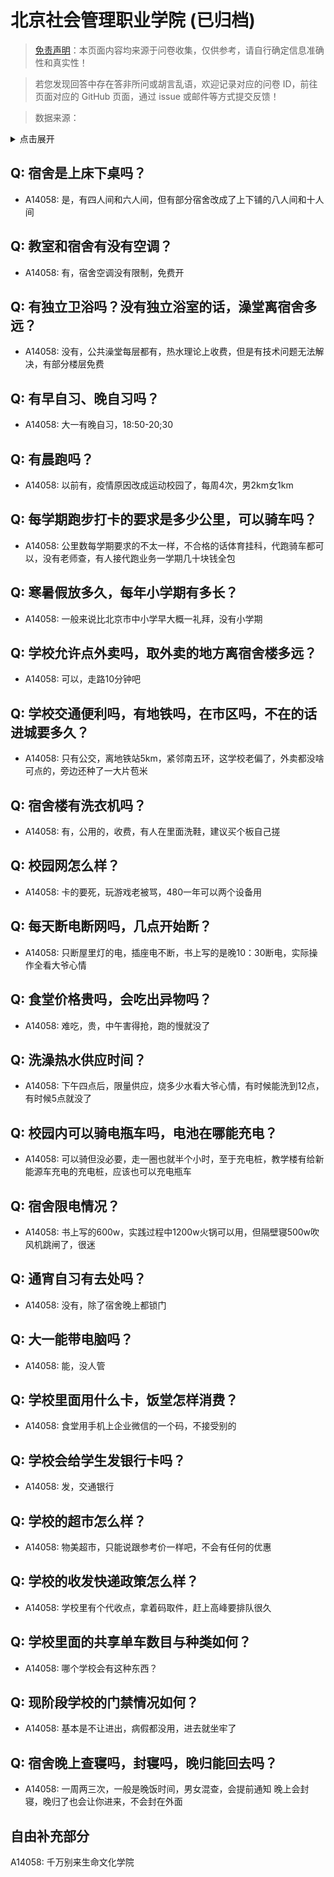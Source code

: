 # 北京社会管理职业学院 (已归档)

> [免责声明](https://colleges.chat/#_3)：本页面内容均来源于问卷收集，仅供参考，请自行确定信息准确性和真实性！

> 若您发现回答中存在答非所问或胡言乱语，欢迎记录对应的问卷 ID，前往页面对应的 GitHub 页面，通过 issue 或邮件等方式提交反馈！

> 数据来源：

<details><summary>点击展开</summary>
<ul>
<li>A14058: 匿名 (2022 年 07 月)</li>
</ul>
</details>

## Q: 宿舍是上床下桌吗？

- A14058: 是，有四人间和六人间，但有部分宿舍改成了上下铺的八人间和十人间

## Q: 教室和宿舍有没有空调？

- A14058: 有，宿舍空调没有限制，免费开

## Q: 有独立卫浴吗？没有独立浴室的话，澡堂离宿舍多远？

- A14058: 没有，公共澡堂每层都有，热水理论上收费，但是有技术问题无法解决，有部分楼层免费

## Q: 有早自习、晚自习吗？

- A14058: 大一有晚自习，18:50-20;30

## Q: 有晨跑吗？

- A14058: 以前有，疫情原因改成运动校园了，每周4次，男2km女1km

## Q: 每学期跑步打卡的要求是多少公里，可以骑车吗？

- A14058: 公里数每学期要求的不太一样，不合格的话体育挂科，代跑骑车都可以，没有老师查，有人接代跑业务一学期几十块钱全包

## Q: 寒暑假放多久，每年小学期有多长？

- A14058: 一般来说比北京市中小学早大概一礼拜，没有小学期

## Q: 学校允许点外卖吗，取外卖的地方离宿舍楼多远？

- A14058: 可以，走路10分钟吧

## Q: 学校交通便利吗，有地铁吗，在市区吗，不在的话进城要多久？

- A14058: 只有公交，离地铁站5km，紧邻南五环，这学校老偏了，外卖都没啥可点的，旁边还种了一大片苞米

## Q: 宿舍楼有洗衣机吗？

- A14058: 有，公用的，收费，有人在里面洗鞋，建议买个板自己搓

## Q: 校园网怎么样？

- A14058: 卡的要死，玩游戏老被骂，480一年可以两个设备用

## Q: 每天断电断网吗，几点开始断？

- A14058: 只断屋里灯的电，插座电不断，书上写的是晚10：30断电，实际操作全看大爷心情

## Q: 食堂价格贵吗，会吃出异物吗？

- A14058: 难吃，贵，中午害得抢，跑的慢就没了

## Q: 洗澡热水供应时间？

- A14058: 下午四点后，限量供应，烧多少水看大爷心情，有时候能洗到12点，有时候5点就没了

## Q: 校园内可以骑电瓶车吗，电池在哪能充电？

- A14058: 可以骑但没必要，走一圈也就半个小时，至于充电桩，教学楼有给新能源车充电的充电桩，应该也可以充电瓶车

## Q: 宿舍限电情况？

- A14058: 书上写的600w，实践过程中1200w火锅可以用，但隔壁寝500w吹风机跳闸了，很迷

## Q: 通宵自习有去处吗？

- A14058: 没有，除了宿舍晚上都锁门

## Q: 大一能带电脑吗？

- A14058: 能，没人管

## Q: 学校里面用什么卡，饭堂怎样消费？

- A14058: 食堂用手机上企业微信的一个码，不接受别的

## Q: 学校会给学生发银行卡吗？

- A14058: 发，交通银行

## Q: 学校的超市怎么样？

- A14058: 物美超市，只能说跟参考价一样吧，不会有任何的优惠

## Q: 学校的收发快递政策怎么样？

- A14058: 学校里有个代收点，拿着码取件，赶上高峰要排队很久

## Q: 学校里面的共享单车数目与种类如何？

- A14058: 哪个学校会有这种东西？

## Q: 现阶段学校的门禁情况如何？

- A14058: 基本是不让进出，病假都没用，进去就坐牢了

## Q: 宿舍晚上查寝吗，封寝吗，晚归能回去吗？

- A14058: 一周两三次，一般是晚饭时间，男女混查，会提前通知
晚上会封寝，晚归了也会让你进来，不会封在外面

## 自由补充部分

A14058: 千万别来生命文化学院